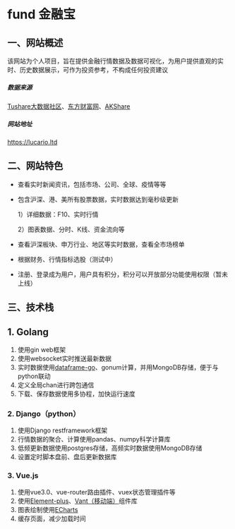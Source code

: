 # fund 金融宝



## 一、网站概述

该网站为个人项目，旨在提供金融行情数据及数据可视化，为用户提供直观的实时、历史数据展示，可作为投资参考，不构成任何投资建议

##### 数据来源

[Tushare大数据社区](https://tushare.pro/)、[东方财富网](https://www.eastmoney.com/)、[AKShare](https://www.akshare.xyz/)

##### 网站地址

https://lucario.ltd



## 二、网站特色

- 查看实时新闻资讯，包括市场、公司、全球、疫情等等

- 包含沪深、港、美所有股票数据，实时数据达到毫秒级更新

  1）详细数据：F10、实时行情

  2）图表数据、分时、K线、资金流向等

- 查看沪深板块、申万行业、地区等实时数据，查看全市场榜单

- 根据财务、行情指标选股（测试中）

- 注册、登录成为用户，用户具有积分，积分可以开放部分功能使用权限（暂未上线）



## 三、技术栈

## 1. Golang

1. 使用gin web框架
2. 使用websocket实时推送最新数据
3. 实时数据使用[dataframe-go](https://pkg.go.dev/github.com/go-gota/gota/dataframe)、gonum计算，并用MongoDB存储，便于与python联动
4. 定义全局chan进行跨包通信
5. 下载、保存数据使用多协程，加快运行速度



### 2. Django（python）

1. 使用Django restframework框架
2. 行情数据的聚合、计算使用pandas、numpy科学计算库
3. 低频更新数据使用postgres存储，高频实时数据使用MongoDB存储
4. 设置定时脚本盘前、盘后更新数据库



### 3. Vue.js

1. 使用vue3.0、vue-router路由插件、vuex状态管理插件等
2. 使用[Element-plus](https://element-plus.gitee.io/#/zh-CN)、[Vant（移动端）](https://vant-contrib.gitee.io/vant/v3/#/zh-CN)组件库
3. 图表绘制使用[ECharts](https://echarts.apache.org/zh/index.html)
4. 缓存页面，减少加载时间
